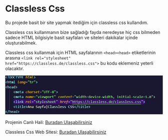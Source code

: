 # Classless Css

Bu projede basit bir site yapmak itediğim için classless css kullandım. 

Classless css kullanmanın bize sağladığı fayda neredeyse hiç css bilmeden sadece HTML bilgisiyle basit sayfaları ve siteleri dakikalar içinde oluşturabilmek. 

Classless css kullanmak için HTML sayfalarının `<head><head>` etiketlerinin arasına `<link rel="stylesheet" href="https://classless.de/classless.css">` bu kodu eklemeniz yeterli olacaktır.

![](/pic.png)

Projenin Canlı Hali: [Buradan Ulaşabilirsiniz](aliberkaycelik-classless-demo-css.netlify.app) 


 Classless Css Web Sitesi: [Buradan Ulaşabilirsiniz](https://classless.de/) 
